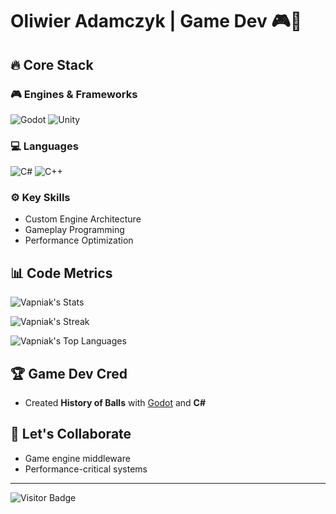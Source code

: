 # Oliwier Adamczyk | Game Dev 🎮🔧

## 🔥 Core Stack

### 🎮 Engines & Frameworks

![Godot](https://img.shields.io/badge/Godot-478CBF?style=for-the-badge&logo=godotengine&logoColor=white)
![Unity](https://img.shields.io/badge/Unity-000000?style=for-the-badge&logo=unity&logoColor=white)

### 💻 Languages

![C#](https://img.shields.io/badge/C%23-239120?style=for-the-badge&logo=c-sharp&logoColor=white)
![C++](https://img.shields.io/badge/C++-00599C?style=for-the-badge&logo=c%2B%2B&logoColor=white)

### ⚙️ Key Skills
- Custom Engine Architecture
- Gameplay Programming
- Performance Optimization

## 📊 Code Metrics

![Vapniak's Stats](https://github-readme-stats.vercel.app/api?username=Vapniak&theme=gruvbox&show_icons=true&hide_border=true&count_private=true)

![Vapniak's Streak](https://github-readme-streak-stats.herokuapp.com/?user=Vapniak&theme=gruvbox&hide_border=true)

![Vapniak's Top Languages](https://github-readme-stats.vercel.app/api/top-langs/?username=Vapniak&theme=gruvbox&show_icons=true&hide_border=true&layout=compact)

## 🏆 Game Dev Cred

- Created **History of Balls** with [Godot](https://godotengine.org/) and **C#**

## 🤝 Let's Collaborate

- Game engine middleware
- Performance-critical systems

---

![Visitor Badge](https://komarev.com/ghpvc/?username=Vapniak&color=blueviolet&style=flat-square)
